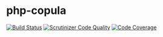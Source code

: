 php-copula
==========
[![Build Status](https://scrutinizer-ci.com/g/y-uti/php-copula/badges/build.png?b=master)](https://scrutinizer-ci.com/g/y-uti/php-copula/build-status/master)
[![Scrutinizer Code Quality](https://scrutinizer-ci.com/g/y-uti/php-copula/badges/quality-score.png?b=master)](https://scrutinizer-ci.com/g/y-uti/php-copula/?branch=master)
[![Code Coverage](https://scrutinizer-ci.com/g/y-uti/php-copula/badges/coverage.png?b=master)](https://scrutinizer-ci.com/g/y-uti/php-copula/?branch=master)
